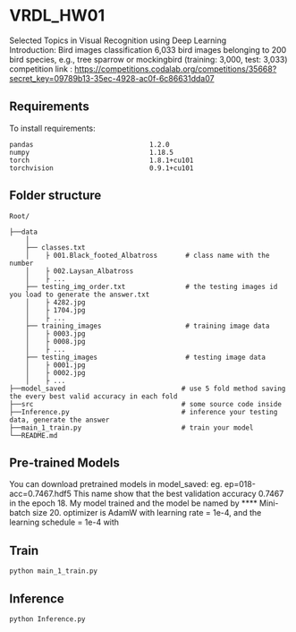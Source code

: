 # VRDL_HW01
Selected Topics in Visual Recognition using Deep Learning  
Introduction: Bird images classification
6,033 bird images belonging to 200 bird species, e.g., tree sparrow or mockingbird (training: 3,000, test: 3,033)
competition link : https://competitions.codalab.org/competitions/35668?secret_key=09789b13-35ec-4928-ac0f-6c86631dda07


Requirements
---
To install requirements:
```
pandas                             1.2.0
numpy                              1.18.5
torch                              1.8.1+cu101
torchvision                        0.9.1+cu101
```
Folder structure
---
```
Root/
   
├──data
    │
    ├── classes.txt
    │    ├ 001.Black_footed_Albatross       # class name with the number
    │    ├ 002.Laysan_Albatross
    │    ├ ...
    ├── testing_img_order.txt               # the testing images id you load to generate the answer.txt
    │    ├ 4282.jpg
    │    ├ 1704.jpg
    │    ├ ...
    ├── training_images                     # training image data 
    │    ├ 0003.jpg                         
    │    ├ 0008.jpg         
    │    ├ ...
    ├── testing_images                      # testing image data      
    │    ├ 0001.jpg                         
    │    ├ 0002.jpg
    │    ├ ...
├──model_saved                             # use 5 fold method saving the every best valid accuracy in each fold       
├──src                                     # some source code inside 
├──Inference.py                            # inference your testing data, generate the answer
├──main_1_train.py                         # train your model
└──README.md
```


Pre-trained Models
---
You can download pretrained models in model_saved:
eg. ep=018-acc=0.7467.hdf5
This name show that the best validation accuracy 0.7467 in the epoch 18. 
My model trained and the model be named by **** Mini-batch size 20. optimizer is AdamW with learning rate = 1e-4, and the learning schedule = 1e-4 with 


Train
---

```
python main_1_train.py
```


Inference
---
```
python Inference.py
```


